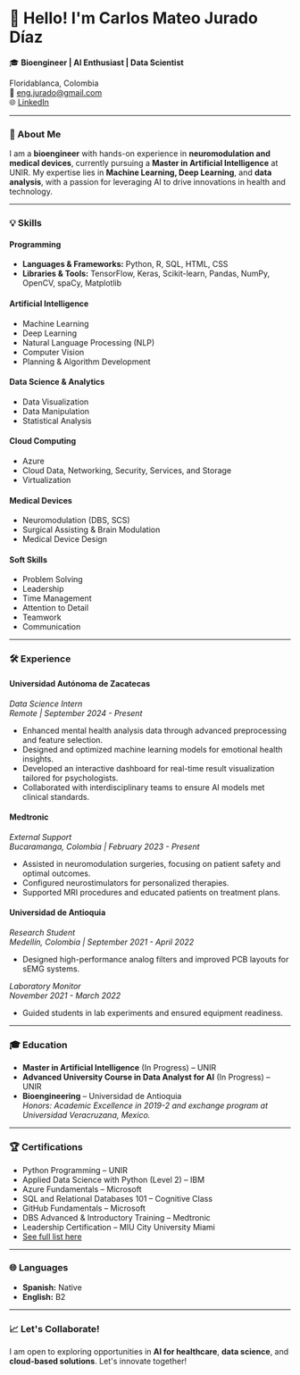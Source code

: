 # 👋 Hello! I'm Carlos Mateo Jurado Díaz

🎓 **Bioengineer | AI Enthusiast | Data Scientist**

Floridablanca, Colombia  
📧 eng.jurado@gmail.com  
🌐 [LinkedIn](https://linkedin.com/in/engjurado)

---

### 🚀 About Me

I am a **bioengineer** with hands-on experience in **neuromodulation and medical devices**, currently pursuing a **Master in Artificial Intelligence** at UNIR. My expertise lies in **Machine Learning, Deep Learning**, and **data analysis**, with a passion for leveraging AI to drive innovations in health and technology.

---

### 💡 Skills

#### Programming
- **Languages & Frameworks:** Python, R, SQL, HTML, CSS  
- **Libraries & Tools:** TensorFlow, Keras, Scikit-learn, Pandas, NumPy, OpenCV, spaCy, Matplotlib

#### Artificial Intelligence
- Machine Learning  
- Deep Learning  
- Natural Language Processing (NLP)  
- Computer Vision  
- Planning & Algorithm Development

#### Data Science & Analytics
- Data Visualization  
- Data Manipulation  
- Statistical Analysis

#### Cloud Computing
- Azure  
- Cloud Data, Networking, Security, Services, and Storage  
- Virtualization

#### Medical Devices
- Neuromodulation (DBS, SCS)  
- Surgical Assisting & Brain Modulation  
- Medical Device Design  

#### Soft Skills
- Problem Solving
- Leadership
- Time Management  
- Attention to Detail
- Teamwork
- Communication  

---

### 🛠️ Experience

#### **Universidad Autónoma de Zacatecas**  
_Data Science Intern_  
_Remote | September 2024 - Present_  
- Enhanced mental health analysis data through advanced preprocessing and feature selection.  
- Designed and optimized machine learning models for emotional health insights.  
- Developed an interactive dashboard for real-time result visualization tailored for psychologists.  
- Collaborated with interdisciplinary teams to ensure AI models met clinical standards.

#### **Medtronic**  
_External Support_  
_Bucaramanga, Colombia | February 2023 - Present_  
- Assisted in neuromodulation surgeries, focusing on patient safety and optimal outcomes.  
- Configured neurostimulators for personalized therapies.  
- Supported MRI procedures and educated patients on treatment plans.

#### **Universidad de Antioquia**  
_Research Student_  
_Medellín, Colombia | September 2021 - April 2022_  
- Designed high-performance analog filters and improved PCB layouts for sEMG systems.  

_Laboratory Monitor_  
_November 2021 - March 2022_  
- Guided students in lab experiments and ensured equipment readiness.

---

### 🎓 Education

- **Master in Artificial Intelligence** (In Progress) – UNIR  
- **Advanced University Course in Data Analyst for AI** (In Progress) – UNIR  
- **Bioengineering** – Universidad de Antioquia  
  _Honors: Academic Excellence in 2019-2 and exchange program at Universidad Veracruzana, Mexico._

---

### 🏆 Certifications

- Python Programming – UNIR  
- Applied Data Science with Python (Level 2) – IBM  
- Azure Fundamentals – Microsoft  
- SQL and Relational Databases 101 – Cognitive Class  
- GitHub Fundamentals – Microsoft  
- DBS Advanced & Introductory Training – Medtronic  
- Leadership Certification – MIU City University Miami  
- [See full list here](https://www.linkedin.com/in/engjurado/details/certifications/)

---

### 🌐 Languages

- **Spanish:** Native  
- **English:** B2

---

### 📈 Let's Collaborate!

I am open to exploring opportunities in **AI for healthcare**, **data science**, and **cloud-based solutions**. Let's innovate together!

